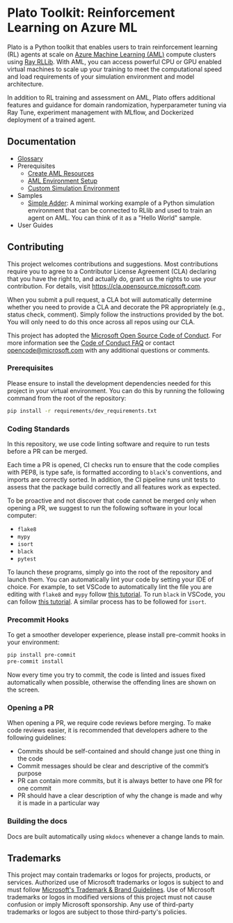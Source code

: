 # Plato Toolkit: Reinforcement Learning on Azure ML

Plato is a Python toolkit that enables users to train reinforcement learning (RL) agents at scale on [Azure Machine Learning (AML)](https://learn.microsoft.com/en-us/azure/machine-learning/) compute clusters using [Ray RLLib](https://docs.ray.io/en/latest/rllib/index.html#). With AML, you can access powerful CPU or GPU enabled virtual machines to scale up your training to meet the computational speed and load requirements of your simulation environment and model architecture.

In addition to RL training and assessment on AML, Plato offers additional features and guidance for domain randomization, hyperparameter tuning via Ray Tune, experiment management with MLflow, and Dockerized deployment of a trained agent.

## Documentation
* [Glossary](https://azure.github.io/plato/glossary/)
* Prerequisites
    * [Create AML Resources](https://azure.github.io/plato/#create-azure-resources)
    * [AML Environment Setup](https://azure.github.io/plato/#aml-environment-setup)
    * [Custom Simulation Environment](https://azure.github.io/plato/#custom-simulation-environment-with-gymnasium)
* Samples
    * [Simple Adder](https://github.com/Azure/plato/tree/main/examples/getting-started-on-aml):  A minimal working example of a Python simulation environment that can be connected to RLlib and used to train an agent on AML. You can think of it as a "Hello World" sample.
* User Guides

## Contributing

This project welcomes contributions and suggestions.  Most contributions require you to agree to a
Contributor License Agreement (CLA) declaring that you have the right to, and actually do, grant us
the rights to use your contribution. For details, visit https://cla.opensource.microsoft.com.

When you submit a pull request, a CLA bot will automatically determine whether you need to provide
a CLA and decorate the PR appropriately (e.g., status check, comment). Simply follow the instructions
provided by the bot. You will only need to do this once across all repos using our CLA.

This project has adopted the [Microsoft Open Source Code of Conduct](https://opensource.microsoft.com/codeofconduct/).
For more information see the [Code of Conduct FAQ](https://opensource.microsoft.com/codeofconduct/faq/) or
contact [opencode@microsoft.com](mailto:opencode@microsoft.com) with any additional questions or comments.

### Prerequisites

Please ensure to install the development dependencies needed for this
project in your virtual environment.
You can do this by running the following command from the root of the
repository:

```bash
pip install -r requirements/dev_requirements.txt
```

### Coding Standards

In this repository, we use code linting software and require to run tests
before a PR can be merged.

Each time a PR is opened, CI checks run to ensure that the code complies with
PEP8, is type safe, is formatted according to ``black``'s conventions, and
imports are correctly sorted. In addition, the CI pipeline runs unit tests to
assess that the package build correctly and all features work as expected.

To be proactive and not discover that code cannot be merged only when opening
a PR, we suggest to run the following software in your local computer:

- ``flake8``
- ``mypy``
- ``isort``
- ``black``
- ``pytest``

To launch these programs, simply go into the root of the repository and
launch them.
You can automatically lint your code by setting your IDE of choice.
For example, to set VSCode to automatically lint the file you are editing
with ``flake8`` and ``mypy`` follow [this
tutorial](https://code.visualstudio.com/docs/python/linting).
To run ``black`` in VSCode, you can follow [this
tutorial](https://dev.to/adamlombard/how-to-use-the-black-python-code-formatter-in-vscode-3lo0).
A similar process has to be followed for ``isort``.

### Precommit Hooks

To get a smoother developer experience, please install pre-commit hooks in
your environment:
```bash
pip install pre-commit
pre-commit install
```
Now every time you try to commit, the code is linted and issues fixed
automatically when possible, otherwise the offending lines are shown on the
screen.

### Opening a PR

When opening a PR, we require code reviews before merging. To make code
reviews easier, it is recommended that developers adhere to the following
guidelines:

-	Commits should be self-contained and should change just one thing in the code
-	Commit messages should be clear and descriptive of the commit’s purpose
-	PR can contain more commits, but it is always better to have one PR for one commit
-	PR should have a clear description of why the change is made and why it is made in a particular way

### Building the docs

Docs are built automatically using ``mkdocs`` whenever a change lands to
main.

## Trademarks

This project may contain trademarks or logos for projects, products, or services. Authorized use of Microsoft
trademarks or logos is subject to and must follow
[Microsoft's Trademark & Brand Guidelines](https://www.microsoft.com/en-us/legal/intellectualproperty/trademarks/usage/general).
Use of Microsoft trademarks or logos in modified versions of this project must not cause confusion or imply Microsoft sponsorship.
Any use of third-party trademarks or logos are subject to those third-party's policies.
